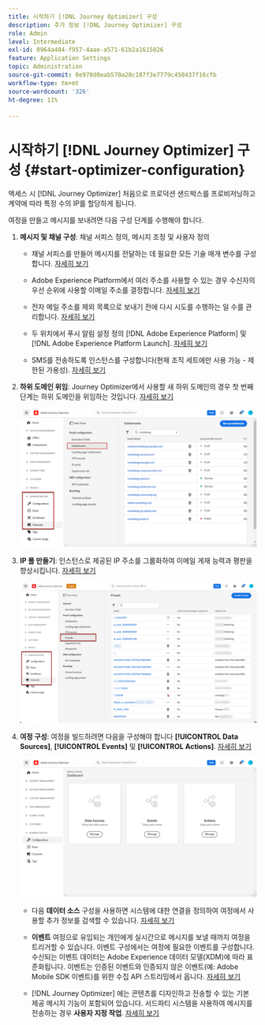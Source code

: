 ```yaml
---
title: 시작하기 [!DNL Journey Optimizer] 구성
description: 추가 정보 [!DNL Journey Optimizer] 구성
role: Admin
level: Intermediate
exl-id: 0964a484-f957-4aae-a571-61b2a1615026
feature: Application Settings
topic: Administration
source-git-commit: 0e978d0eab570a28c187f3e7779c450437f16cfb
workflow-type: tm+mt
source-wordcount: '326'
ht-degree: 11%

---
```



# 시작하기 [!DNL Journey Optimizer] 구성 {#start-optimizer-configuration}

액세스 시 [!DNL Journey Optimizer] 처음으로 프로덕션 샌드박스를 프로비저닝하고 계약에 따라 특정 수의 IP를 할당하게 됩니다.

여정을 만들고 메시지를 보내려면 다음 구성 단계를 수행해야 합니다.

1. **메시지 및 채널 구성**: 채널 서피스 정의, 메시지 조정 및 사용자 정의

   * 채널 서피스를 만들어 메시지를 전달하는 데 필요한 모든 기술 매개 변수를 구성합니다. [자세히 보기](message-presets.md)

   * Adobe Experience Platform에서 여러 주소를 사용할 수 있는 경우 수신자의 우선 순위에 사용할 이메일 주소를 결정합니다. [자세히 보기](primary-email-addresses.md)

   * 전자 메일 주소를 제외 목록으로 보내기 전에 다시 시도를 수행하는 일 수를 관리합니다. [자세히 보기](manage-suppression-list.md)

   * 두 위치에서 푸시 알림 설정 정의 [!DNL Adobe Experience Platform] 및 [!DNL Adobe Experience Platform Launch]. [자세히 보기](../configuration/push-gs.md)

   <!--* Understand the push notification flow. [Learn more](../configuration/push-gs.md)-->

   * SMS를 전송하도록 인스턴스를 구성합니다(현재 조직 세트에만 사용 가능 - 제한된 가용성). [자세히 보기](sms-configuration.md)


1. **하위 도메인 위임**: Journey Optimizer에서 사용할 새 하위 도메인의 경우 첫 번째 단계는 하위 도메인을 위임하는 것입니다. [자세히 보기](about-subdomain-delegation.md)

   ![](assets/subdomain.png)

1. **IP 풀 만들기**: 인스턴스로 제공된 IP 주소를 그룹화하여 이메일 게재 능력과 평판을 향상시킵니다. [자세히 보기](ip-pools.md)

   ![](assets/ip-pool.png)

1. **여정 구성**: 여정을 빌드하려면 다음을 구성해야 합니다 **[!UICONTROL Data Sources]**, **[!UICONTROL Events]** 및 **[!UICONTROL Actions]**. [자세히 보기](about-data-sources-events-actions.md)

   ![](assets/admin-menu.png)

   * 다음 **데이터 소스** 구성을 사용하면 시스템에 대한 연결을 정의하여 여정에서 사용할 추가 정보를 검색할 수 있습니다. [자세히 보기](../datasource/about-data-sources.md)

   * **이벤트** 여정으로 유입되는 개인에게 실시간으로 메시지를 보낼 때까지 여정을 트리거할 수 있습니다. 이벤트 구성에서는 여정에 필요한 이벤트를 구성합니다. 수신되는 이벤트 데이터는 Adobe Experience 데이터 모델(XDM)에 따라 표준화됩니다. 이벤트는 인증된 이벤트와 인증되지 않은 이벤트(예: Adobe Mobile SDK 이벤트)를 위한 수집 API 스트리밍에서 옵니다. [자세히 보기](../event/about-events.md)

   * [!DNL Journey Optimizer] 에는 콘텐츠를 디자인하고 전송할 수 있는 기본 제공 메시지 기능이 포함되어 있습니다. 서드파티 시스템을 사용하여 메시지를 전송하는 경우 **사용자 지정 작업**. [자세히 보기](../action/action.md)